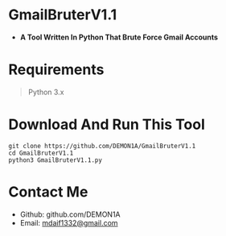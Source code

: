 # GmailBruterV1.1
 - **A Tool Written In Python That Brute Force Gmail Accounts**

# Requirements 
 > Python 3.x
 
# Download And Run This Tool
```
git clone https://github.com/DEMON1A/GmailBruterV1.1
cd GmailBruterV1.1
python3 GmailBruterV1.1.py
```
# Contact Me
- Github: github.com/DEMON1A
- Email: mdaif1332@gmail.com
